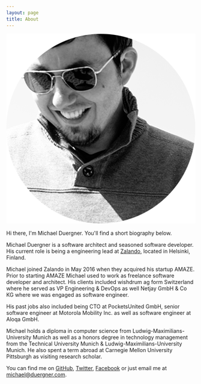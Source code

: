 ```yaml
---
layout: page
title: About
---
```


<img src="/assets/me_round.png" class="about" alt="Michael Duergner" />

Hi there, I'm Michael Duergner. You'll find a short biography below.
 
Michael Duergner is a software architect and seasoned software developer. His current role is being a engineering lead at <a href="https://tech.zalando.com" target="_blank">Zalando</a>, located in Helsinki, Finland.

Michael joined Zalando in May 2016 when they acquired his startup AMAZE. Prior to starting AMAZE Michael used to work as freelance software developer and architect. His clients included wishdrum ag form Switzerland where he served as VP Engineering & DevOps as well Netjay GmbH & Co KG where we was engaged as software engineer.

His past jobs also included being CTO at PocketsUnited GmbH, senior software engineer at Motorola Mobility Inc. as well as software engineer at Aloqa GmbH.

Michael holds a diploma in computer science from Ludwig-Maximilians-University Munich as well as a honors degree in technology management from the Technical University Munich & Ludwig-Maximilians-University Munich. He also spent a term abroad at Carnegie Mellon University Pittsburgh as visiting research scholar.
 
You can find me on <a href="https://github.com/duergner" target="_blank">GitHub</a>, <a href="https://twitter.com/duergner" target="_blank">Twitter</a>, <a href="https://facebook.com/duergner">Facebook</a> or just email me at <a href="mailto:michael@duergner.com">michael@duergner.com</a>.